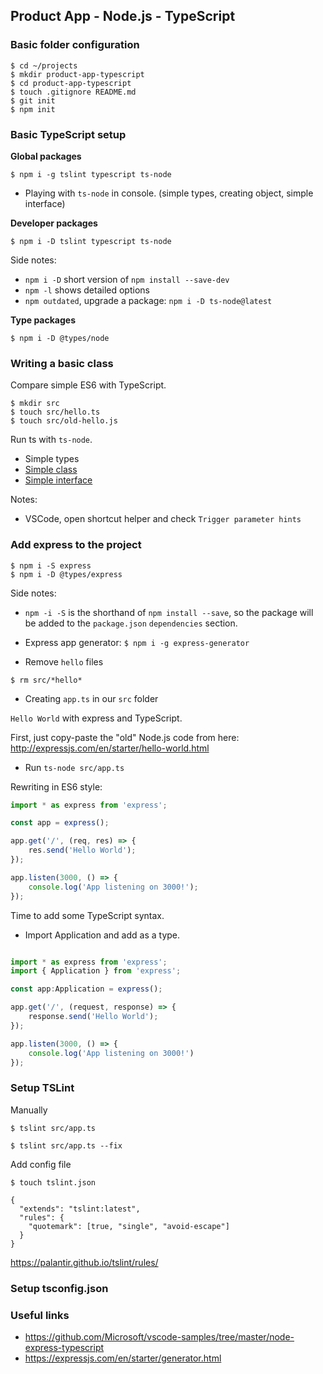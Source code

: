 ## Product App - Node.js - TypeScript

### Basic folder configuration

```shell
$ cd ~/projects
$ mkdir product-app-typescript
$ cd product-app-typescript
$ touch .gitignore README.md
$ git init
$ npm init
```

### Basic TypeScript setup

**Global packages**

```shell
$ npm i -g tslint typescript ts-node
```

* Playing with `ts-node` in console. (simple types, creating object, simple interface)

**Developer packages**

```shell
$ npm i -D tslint typescript ts-node
```

Side notes:
* `npm i -D` short version of `npm install --save-dev`
* `npm -l` shows detailed options
* `npm outdated`, upgrade a package: `npm i -D ts-node@latest`

**Type packages**

```shell
$ npm i -D @types/node
```

### Writing a basic class

Compare simple ES6 with TypeScript.

```shell
$ mkdir src
$ touch src/hello.ts
$ touch src/old-hello.js
```

Run ts with `ts-node`.

* Simple types
* [Simple class](https://github.com/zoltan-nz/product-app-typescript/commit/55db1a6fae83b309e09ddbb33f11ee25a34c802e
)
* [Simple interface](https://github.com/zoltan-nz/product-app-typescript/commit/68fac1658faa9baf23d1bcd68f4375e5fabed819)


Notes:
* VSCode, open shortcut helper and check `Trigger parameter hints`

### Add express to the project

```shell
$ npm i -S express
$ npm i -D @types/express
```

Side notes:
* `npm -i -S` is the shorthand of `npm install --save`, so the package will be added to the `package.json` `dependencies` section.
* Express app generator: `$ npm i -g express-generator`

* Remove `hello` files

```
$ rm src/*hello*
```

* Creating `app.ts` in our `src` folder

`Hello World` with express and TypeScript.

First, just copy-paste the "old" Node.js code from here:
http://expressjs.com/en/starter/hello-world.html

* Run `ts-node src/app.ts`

Rewriting in ES6 style:

```js
import * as express from 'express';

const app = express();

app.get('/', (req, res) => {
    res.send('Hello World');
});

app.listen(3000, () => {
    console.log('App listening on 3000!');
});
```

Time to add some TypeScript syntax.

* Import Application and add as a type.

```typescript

import * as express from 'express';
import { Application } from 'express';

const app:Application = express();

app.get('/', (request, response) => {
    response.send('Hello World');
});

app.listen(3000, () => {
    console.log('App listening on 3000!')
});
```

### Setup TSLint

Manually

```
$ tslint src/app.ts
```

```
$ tslint src/app.ts --fix
```

Add config file

```
$ touch tslint.json
```

```
{
  "extends": "tslint:latest",
  "rules": {
    "quotemark": [true, "single", "avoid-escape"]
  }
}
```

https://palantir.github.io/tslint/rules/

### Setup tsconfig.json

### Useful links


* https://github.com/Microsoft/vscode-samples/tree/master/node-express-typescript
* https://expressjs.com/en/starter/generator.html